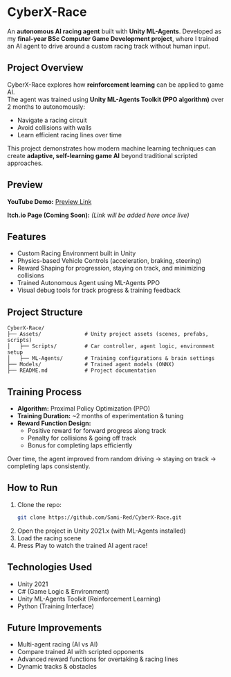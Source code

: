 # CyberX-Race
An **autonomous AI racing agent** built with **Unity ML-Agents**. Developed as my **final-year BSc Computer Game Development project**, where I trained an AI agent to drive around a custom racing track without human input.

## Project Overview
CyberX-Race explores how **reinforcement learning** can be applied to game AI.  
The agent was trained using **Unity ML-Agents Toolkit (PPO algorithm)** over 2 months to autonomously:
- Navigate a racing circuit
- Avoid collisions with walls
- Learn efficient racing lines over time

This project demonstrates how modern machine learning techniques can create **adaptive, self-learning game AI** beyond traditional scripted approaches.

## Preview

**YouTube Demo:** [Preview Link](https://www.youtube.com/watch?v=zvTQrPHAR90)

**Itch.io Page (Coming Soon):** *(Link will be added here once live)*

## Features
- Custom Racing Environment built in Unity
- Physics-based Vehicle Controls (acceleration, braking, steering)
- Reward Shaping for progression, staying on track, and minimizing collisions
- Trained Autonomous Agent using ML-Agents PPO
- Visual debug tools for track progress & training feedback

## Project Structure

```
CyberX-Race/
├── Assets/              # Unity project assets (scenes, prefabs, scripts)
│   ├── Scripts/         # Car controller, agent logic, environment setup
│   ├── ML-Agents/       # Training configurations & brain settings
├── Models/              # Trained agent models (ONNX)
├── README.md            # Project documentation
```
## Training Process
- **Algorithm:** Proximal Policy Optimization (PPO)
- **Training Duration:** ~2 months of experimentation & tuning
- **Reward Function Design:**
  - Positive reward for forward progress along track
  - Penalty for collisions & going off track
  - Bonus for completing laps efficiently

Over time, the agent improved from random driving → staying on track → completing laps consistently.

## How to Run
1. Clone the repo:  
   ```bash
   git clone https://github.com/Sami-Red/CyberX-Race.git

2. Open the project in Unity 2021.x (with ML-Agents installed)
3. Load the racing scene
4. Press Play to watch the trained AI agent race!

## Technologies Used

* Unity 2021
* C# (Game Logic & Environment)
* Unity ML-Agents Toolkit (Reinforcement Learning)
* Python (Training Interface)

## Future Improvements

* Multi-agent racing (AI vs AI)
* Compare trained AI with scripted opponents
* Advanced reward functions for overtaking & racing lines
* Dynamic tracks & obstacles

